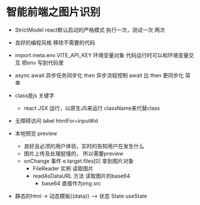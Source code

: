 # 智能前端之图片识别

- StrictModel react默认启动的严格模式
  执行一次，测试一次 两次 
- 良好的编程风格
  移除不需要的代码
- import.meta.env.VITE_API_KEY 环境变量对象
  代码运行时可以和环境变量交互
  把env 写到代码里
- async await 异步任务同步化
  then
  异步流程控制
  await 比 then 更同步化 简单
- class是js 关键字
  - react JSX 运行，以原生JS来运行
  className来代替class

- 无障碍访问
  label htmlFor+input#id
- 本地预览 preview
  - 良好且必须的用户体验，实时的告知用户在发生什么
  - 图片上传及处理挺慢的， 所以需要preview
  - onChange 事件
    e.target.files[0] 拿到图片对象
    - FileReader 实例 读取图片
    - readAsDataURL 方法 读取图片的base64
      - base64 直接作为img src
        

- 静态的html -> 动态模板({data}) —> 状态 State  useState
 

